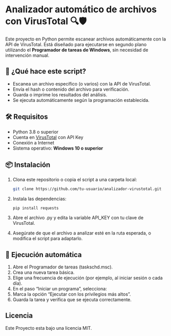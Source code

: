 # Analizador automático de archivos con VirusTotal 🔍🛡️

Este proyecto en Python permite escanear archivos automáticamente con la API de VirusTotal. Está diseñado para ejecutarse en segundo plano utilizando el **Programador de tareas de Windows**, sin necesidad de intervención manual.

## 🚀 ¿Qué hace este script?

- Escanea un archivo específico (o varios) con la API de VirusTotal.
- Envía el hash o contenido del archivo para verificación.
- Guarda o imprime los resultados del análisis.
- Se ejecuta automáticamente según la programación establecida.

## 🛠️ Requisitos

- Python 3.8 o superior
- Cuenta en [VirusTotal](https://www.virustotal.com/gui/join-us) con API Key
- Conexión a Internet
- Sistema operativo: **Windows 10 o superior**

## 📦 Instalación

1. Clona este repositorio o copia el script a una carpeta local:

   ```bash
   git clone https://github.com/tu-usuario/analizador-virustotal.git
   
2. Instala las dependencias:

       pip install requests

3. Abre el archivo .py y edita la variable API_KEY con tu clave de VirusTotal.
4. Asegúrate de que el archivo a analizar esté en la ruta esperada, o modifica el script para adaptarlo.


## 🔁 Ejecución automática

1. Abre el Programador de tareas (taskschd.msc).
2. Crea una nueva tarea básica.
3. Elige una frecuencia de ejecución (por ejemplo, al iniciar sesión o cada día).
4. En el paso “Iniciar un programa”, selecciona:
5. Marca la opción “Ejecutar con los privilegios más altos”.
6. Guarda la tarea y verifica que se ejecuta correctamente.

## Licencia

Este Proyecto esta bajo una licencia MIT.
